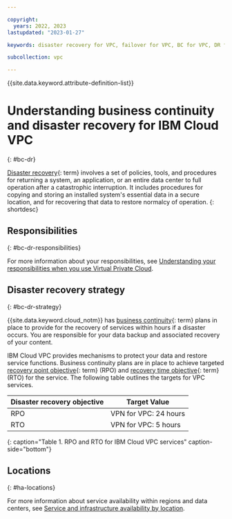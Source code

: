 ```yaml
---

copyright:
  years: 2022, 2023
lastupdated: "2023-01-27"

keywords: disaster recovery for VPC, failover for VPC, BC for VPC, DR for VPC, business continuity for VPC, disaster recovery for VPC

subcollection: vpc

---
```


{{site.data.keyword.attribute-definition-list}}

# Understanding business continuity and disaster recovery for IBM Cloud VPC
{: #bc-dr}

 [Disaster recovery](#x2113280){: term} involves a set of policies, tools, and procedures for returning a system, an application, or an entire data center to full operation after a catastrophic interruption. It includes procedures for copying and storing an installed system's essential data in a secure location, and for recovering that data to restore normalcy of operation.
{: shortdesc}

## Responsibilities
{: #bc-dr-responsibilities}

For more information about your responsibilities, see [Understanding your responsibilities when you use Virtual Private Cloud](/docs/vpc?topic=vpc-responsibilities-vpc).

## Disaster recovery strategy 
{: #bc-dr-strategy}

{{site.data.keyword.cloud_notm}} has [business continuity](#x3026801){: term} plans in place to provide for the recovery of services within hours if a disaster occurs. You are responsible for your data backup and associated recovery of your content.

IBM Cloud VPC provides mechanisms to protect your data and restore service functions. Business continuity plans are in place to achieve targeted [recovery point objective](#x3429911){: term} (RPO) and [recovery time objective](#x3167918){: term} (RTO) for the service. The following table outlines the targets for VPC services.

| Disaster recovery objective | Target Value   |
|---|---|
|  RPO | VPN for VPC: 24 hours |
|  RTO | VPN for VPC: 5 hours  |
{: caption="Table 1. RPO and RTO for IBM Cloud VPC services" caption-side="bottom"}

## Locations
{: #ha-locations}

For more information about service availability within regions and data centers, see [Service and infrastructure availability by location](/docs/overview?topic=overview-services_region).
